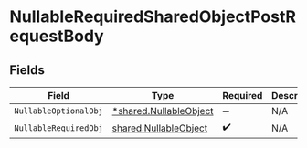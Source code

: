 # NullableRequiredSharedObjectPostRequestBody


## Fields

| Field                                                                  | Type                                                                   | Required                                                               | Description                                                            |
| ---------------------------------------------------------------------- | ---------------------------------------------------------------------- | ---------------------------------------------------------------------- | ---------------------------------------------------------------------- |
| `NullableOptionalObj`                                                  | [*shared.NullableObject](../../../pkg/models/shared/nullableobject.md) | :heavy_minus_sign:                                                     | N/A                                                                    |
| `NullableRequiredObj`                                                  | [shared.NullableObject](../../../pkg/models/shared/nullableobject.md)  | :heavy_check_mark:                                                     | N/A                                                                    |